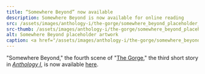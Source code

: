 ```yaml
---
title: “Somewhere Beyond” now available
description: Somewhere Beyond is now available for online reading
src: /assets/images/anthology-i/the-gorge/somewhere_beyond_placeholder_med.jpg
src-thumb: /assets/images/anthology-i/the-gorge/somewhere_beyond_placeholder_small.jpg
alt: Somewhere Beyond placeholder artwork
caption: <a href="/assets/images/anthology-i/the-gorge/somewhere_beyond_placeholder.jpg" target="_blank">A.I. placeholder artwork</a> generated using <a href="https://creator.nightcafe.studio/creation/uELaN3Y09odJX3GUReUq" target="_blank">NightCafe Stable Diffusion XL v1.0 ⧉</a> — <a href="https://creativecommons.org/publicdomain/zero/1.0/" target="_blank">CC0 1.0 ⧉</a>
---
```


"Somewhere Beyond," the fourth scene of "[The Gorge](/anthology-i/the-gorge/)," the third short story in *[Anthology I](/anthology-i/)*, is now available [here](/anthology-i/the-gorge/somewhere-beyond/).